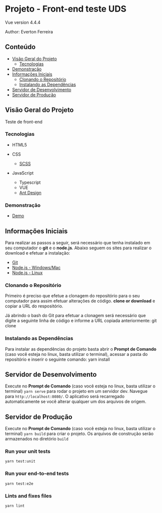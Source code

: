 # Projeto - Front-end teste UDS

Vue version 4.4.4

Author:
Everton Ferreira

## Conteúdo
- [Visão Geral do Projeto](#visão-geral-do-projeto)
  - [Tecnologias](#tecnologias)
- [Demonstração](#demonstracao)
- [Informações Iniciais](#informações-iniciais)
  - [Clonando o Repositório](#clonando-o-repositório)
  - [Instalando as Dependências](#instalando-as-dependências)
- [Servidor de Desenvolvimento](#servidor-de-desenvolvimento)
- [Servidor de Produção](#servidor-de-Produção)

## Visão Geral do Projeto
Teste de front-end

### Tecnologias
- HTML5

- CSS
  - [SCSS](https://sass-lang.com/)
  
- JavaScript
  - Typescript
  - VUE 
  - [Ant Design](https://ant.design/) 

### Demonstração
 - [Demo]()

## Informações Iniciais
Para realizar as passos a seguir, será necessário que tenha instalado em seu computador o **git** e o **node.js**. Abaixo seguem os sites para realizar o download e efetuar a instalação:
- [Git](https://git-scm.com/downloads)
- [Node.js - Windows/Mac](https://nodejs.org/en/download/)
- [Node.js - Linux](https://nodejs.org/en/download/package-manager/)

### Clonando o Repositório
Primeiro é preciso que efetue a clonagem do repositório para o seu computador para assim efetuar alterações de código.
**clone or download** e copiar a URL do respositório.

Já abrindo o bash do Git para efetuar a clonagem será necessário que digite a seguinte linha de código e informe a URL copiada anteriormente:
git clone <url-do-repositorio>

### Instalando as Dependências
Para instalar as dependências do projeto basta abrir o **Prompt de Comando** (caso você esteja no linux, basta utilizar o terminal), acessar a pasta do repositório e inserir o seguinte comando:
yarn install

## Servidor de Desenvolvimento

Execute no **Prompt de Comando** (caso você esteja no linux, basta utilizar o terminal) `yarn serve` para rodar o projeto em um servidor dev. Navegue para `http://localhost:8080/`. O aplicativo será recarregado automaticamente se você alterar qualquer um dos arquivos de origem.

## Servidor de Produção

Execute no **Prompt de Comando** (caso você esteja no linux, basta utilizar o terminal) `yarn build` para criar o projeto. Os arquivos de construção serão armazenados no diretório `build`

### Run your unit tests
```
yarn test:unit
```

### Run your end-to-end tests
```
yarn test:e2e
```

### Lints and fixes files
```
yarn lint
```
